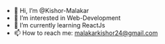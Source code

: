- 👋 Hi, I’m @Kishor-Malakar
- 👀 I’m interested in Web-Development
- 🌱 I’m currently learning ReactJs
- 📫 How to reach me: malakarkishor24@gmail.com
